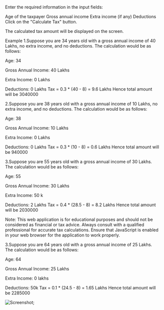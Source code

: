 Enter the required information in the input fields:

Age of the taxpayer
Gross annual income
Extra income (if any)
Deductions
Click on the "Calculate Tax" button.

The calculated tax amount will be displayed on the screen.

Example
1.Suppose you are 34 years old with a gross annual income of 40 Lakhs, no extra income, and no deductions. The calculation would be as follows:

Age: 34

Gross Annual Income: 40 Lakhs

Extra Income: 0 Lakhs

Deductions: 0 Lakhs
Tax = 0.3 * (40 - 8) = 9.6 Lakhs
Hence total amount will be 3040000

2.Suppose you are 38 years old with a gross annual income of 10 Lakhs, no extra income, and no deductions. The calculation would be as follows:

Age: 38

Gross Annual Income: 10 Lakhs

Extra Income: 0 Lakhs

Deductions: 0 Lakhs
Tax = 0.3 * (10 - 8) = 0.6 Lakhs
Hence total amount will be 940000

3.Suppose you are 55 years old with a gross annual income of 30 Lakhs. The calculation would be as follows:

Age: 55

Gross Annual Income: 30 Lakhs

Extra Income: 50 k

Deductions: 2 Lakhs
Tax = 0.4 * (28.5 - 8) = 8.2 Lakhs
Hence total amount will be 2030000

Note:
This web application is for educational purposes and should not be considered as financial or tax advice. Always consult with a qualified professional for accurate tax calculations.
Ensure that JavaScript is enabled in your web browser for the application to work properly.

3.Suppose you are 64 years old with a gross annual income of 25 Lakhs. The calculation would be as follows:

Age: 64

Gross Annual Income: 25 Lakhs

Extra Income: 0 lakhs

Deductions:  50k
Tax = 0.1 * (24.5 - 8) = 1.65 Lakhs
Hence total amount will be 2285000

<!-- Screen shots of the passed tests -->

![Screenshot](https://photos.app.goo.gl/bDhHvhCoFg86tFFi7);